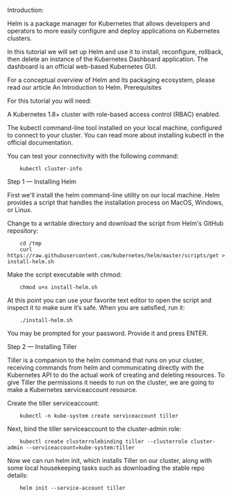 Introduction:

Helm is a package manager for Kubernetes that allows developers and operators to more easily configure and deploy applications on Kubernetes clusters.

In this tutorial we will set up Helm and use it to install, reconfigure, rollback, then delete an instance of the Kubernetes Dashboard application. The dashboard is an official web-based Kubernetes GUI.

For a conceptual overview of Helm and its packaging ecosystem, please read our article An Introduction to Helm.
Prerequisites

For this tutorial you will need:

A Kubernetes 1.8+ cluster with role-based access control (RBAC) enabled.

The kubectl command-line tool installed on your local machine, configured to connect to your cluster. You can read more about installing kubectl in the official documentation.

You can test your connectivity with the following command:

        kubectl cluster-info

Step 1 — Installing Helm

First we'll install the helm command-line utility on our local machine. Helm provides a script that handles the installation process on MacOS, Windows, or Linux.

Change to a writable directory and download the script from Helm's GitHub repository:

        cd /tmp
        curl https://raw.githubusercontent.com/kubernetes/helm/master/scripts/get > install-helm.sh

Make the script executable with chmod:

        chmod u+x install-helm.sh

At this point you can use your favorite text editor to open the script and inspect it to make sure it’s safe. When you are satisfied, run it:

        ./install-helm.sh

You may be prompted for your password. Provide it and press ENTER.

Step 2 — Installing Tiller

Tiller is a companion to the helm command that runs on your cluster, receiving commands from helm and communicating directly with the Kubernetes API to do the actual work of creating and deleting resources. To give Tiller the permissions it needs to run on the cluster, we are going to make a Kubernetes serviceaccount resource.

Create the tiller serviceaccount:

        kubectl -n kube-system create serviceaccount tiller

Next, bind the tiller serviceaccount to the cluster-admin role:

        kubectl create clusterrolebinding tiller --clusterrole cluster-admin --serviceaccount=kube-system:tiller

Now we can run helm init, which installs Tiller on our cluster, along with some local housekeeping tasks such as downloading the stable repo details:

        helm init --service-account tiller
